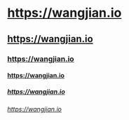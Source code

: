 # https://wangjian.io
## https://wangjian.io
### https://wangjian.io
#### https://wangjian.io
##### https://wangjian.io
###### https://wangjian.io


